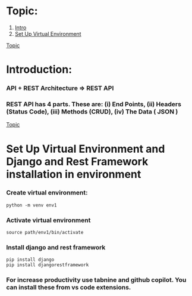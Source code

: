<div id="topic">
<h1>Topic:</h1>
<ol>
<li><a href="#intro">Intro</a></li>
<li><a href="#set_up">Set Up Virtual Environment</a></li>
</ol>
</div>

<div id="intro">
    <a href="#topic">Topic</a>
<h1>Introduction: </h1>
<h3>API + REST Architecture => REST API</h3>
<h3>REST API has 4 parts. These are: (i) End Points, (ii) Headers (Status Code), (iii) Methods (CRUD), (iv) The Data ( JSON )</h3>
</div>

<div id="">
    <a href="#topic">Topic</a>
<h1>Set Up Virtual Environment and Django and Rest Framework installation in environment</h1>

<h3>Create virtual environment:</h3>

```
python -m venv env1
```

<h3>Activate virtual environment</h3>

```
source path/env1/bin/activate
```

<h3>Install django and rest framework</h3>

```
pip install django
pip install djangorestframework
```

<h3>For increase productivity use tabnine and github copilot. You can install these from vs code extensions.</h3>
</div>


